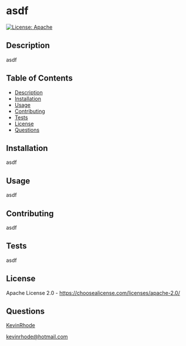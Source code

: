 # asdf
[![License: Apache](https://img.shields.io/badge/License-Apache_2.0-blue.svg)](https://choosealicense.com/licenses/apache-2.0/)
## Description
asdf
## Table of Contents
- [Description](#description)
- [Installation](#installation)
- [Usage](#usage)
- [Contributing](#contributing)
- [Tests](#tests)
- [License](#license)
- [Questions](#questions)

## Installation
asdf
## Usage
asdf
## Contributing
asdf
## Tests
asdf
## License
Apache License 2.0 - https://choosealicense.com/licenses/apache-2.0/
## Questions
[KevinRhode](https://github.com/KevinRhode)



kevinrhode@hotmail.com